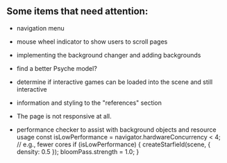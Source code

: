 ## Some items that need attention:  
* navigation menu
* mouse wheel indicator to show users to scroll pages
* implementing the background changer and adding backgrounds
* find a better Psyche model? 
* determine if interactive games can be loaded into the scene and still interactive
* information and styling to the "references" section
* The page is not responsive at all. 

* performance checker to assist with background objects and resource usage
    const isLowPerformance = navigator.hardwareConcurrency < 4; // e.g., fewer cores
    if (isLowPerformance) {
        createStarfield(scene, { density: 0.5 });
        bloomPass.strength = 1.0;
    }
